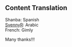## Content Translation
Shanba: Spanish\
[SvennyR](https://github.com/SvennyR): Arabic\
French: Gimly

Many thanks!!!
